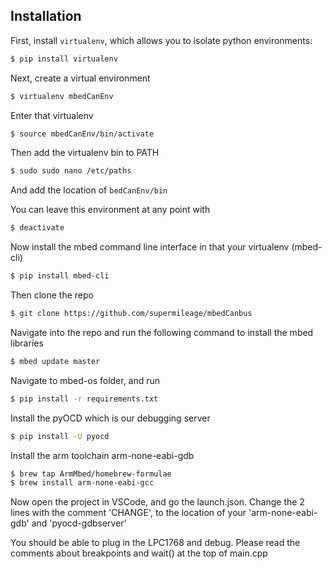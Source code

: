 ## Installation

First, install `virtualenv`, which allows you to isolate python environments:

```sh
$ pip install virtualenv
```

Next, create a virtual environment

```sh
$ virtualenv mbedCanEnv
```

Enter that virtualenv

```sh
$ source mbedCanEnv/bin/activate
```

Then add the virtualenv bin to PATH
```sh
$ sudo sudo nano /etc/paths
```
And add the location of `bedCanEnv/bin`

You can leave this environment at any point with

```sh
$ deactivate
```

Now install the mbed command line interface in that your virtualenv (mbed-cli)
```sh
$ pip install mbed-cli
```

Then clone the repo
```sh
$ git clone https://github.com/supermileage/mbedCanbus
```

Navigate into the repo and run the following command to install the mbed libraries
```sh
$ mbed update master 
```

Navigate to mbed-os folder, and run
```sh
$ pip install -r requirements.txt
```

Install the pyOCD which is our debugging server
```sh
$ pip install -U pyocd
```

Install the arm toolchain arm-none-eabi-gdb
```sh
$ brew tap ArmMbed/homebrew-formulae
$ brew install arm-none-eabi-gcc
```

Now open the project in VSCode, and go the launch.json. Change the 2 lines with the comment 'CHANGE', to the location of your 'arm-none-eabi-gdb' and 'pyocd-gdbserver' 

You should be able to plug in the LPC1768 and debug. Please read the comments about breakpoints and wait() at the top of main.cpp

